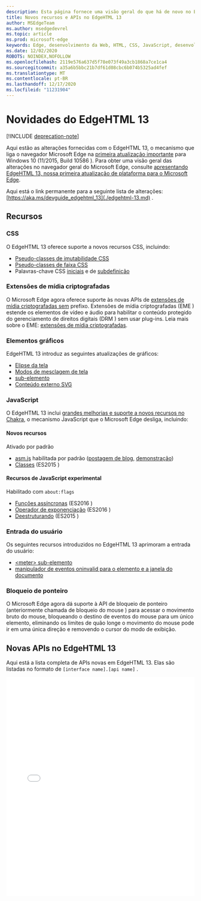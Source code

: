 ```yaml
---
description: Esta página fornece uma visão geral do que há de novo no EdgeHTML 13.
title: Novos recursos e APIs no EdgeHTML 13
author: MSEdgeTeam
ms.author: msedgedevrel
ms.topic: article
ms.prod: microsoft-edge
keywords: Edge, desenvolvimento da Web, HTML, CSS, JavaScript, desenvolvedor
ms.date: 12/02/2020
ROBOTS: NOINDEX,NOFOLLOW
ms.openlocfilehash: 2119e576a637d5f78e073f49a3cb1868a7ce1ca4
ms.sourcegitcommit: a35a6b5bbc21b7df61d08cbc6b074b5325ad4fef
ms.translationtype: MT
ms.contentlocale: pt-BR
ms.lasthandoff: 12/17/2020
ms.locfileid: "11231904"
---
```

# Novidades do EdgeHTML 13  

[!INCLUDE [deprecation-note](../../includes/legacy-edge-note.md)]  

Aqui estão as alterações fornecidas com o EdgeHTML 13, o mecanismo que liga o navegador Microsoft Edge na [primeira atualização importante](https://blogs.windows.com/windowsexperience/2015/11/12) para Windows 10 \(11/2015, Build 10586 \).  Para obter uma visão geral das alterações no navegador geral do Microsoft Edge, consulte [apresentando EdgeHTML 13, nossa primeira atualização de plataforma para o Microsoft Edge](https://blogs.windows.com/msedgedev/2015/11/16).  

Aqui está o link permanente para a seguinte lista de alterações:  [https://aka.ms/devguide_edgehtml_13](./edgehtml-13.md) .  

## Recursos  

### CSS  

O EdgeHTML 13 oferece suporte a novos recursos CSS, incluindo:  

*   [Pseudo-classes de imutabilidade CSS](https://developer.microsoft.com/microsoft-edge/platform/status/cssmutabilitypseudoclasses)  
*   [Pseudo-classes de faixa CSS](https://developer.microsoft.com/microsoft-edge/platform/status/cssrangepseudoclasses)  
*   Palavras-chave CSS [iniciais](https://developer.microsoft.com/microsoft-edge/platform/status/cssinitialvalue) e de [subdefinição](https://developer.microsoft.com/microsoft-edge/platform/status/cssunsetvalue)  

### Extensões de mídia criptografadas  

O Microsoft Edge agora oferece suporte às novas APIs de [extensões de mídia criptografadas sem](https://w3.org/TR/encrypted-media) prefixo.  Extensões de mídia criptografadas \(EME \) estende os elementos de vídeo e áudio para habilitar o conteúdo protegido do gerenciamento de direitos digitais \(DRM \) sem usar plug-ins.  Leia mais sobre o EME:  [extensões de mídia criptografadas](https://developer.mozilla.org/docs/Web/API/Encrypted_Media_Extensions_API).  

### Elementos gráficos  

EdgeHTML 13 introduz as seguintes atualizações de gráficos:  

*   [Elipse da tela](https://developer.microsoft.com/microsoft-edge/platform/status/canvas2dellipse)  
*   [Modos de mesclagem de tela](https://developer.microsoft.com/microsoft-edge/platform/status/compositingandblendingincanvas2d)  
*   [<picture> sub-elemento](https://developer.microsoft.com/microsoft-edge/platform/status/pictureelement)  
*   [Conteúdo externo SVG](https://developer.microsoft.com/microsoft-edge/platform/status/svgexternalcontent)  

### JavaScript  

O EdgeHTML 13 inclui [grandes melhorias e suporte a novos recursos no Chakra](https://blogs.windows.com/msedgedev/2015/09/30), o mecanismo JavaScript que o Microsoft Edge desliga, incluindo:  

#### Novos recursos  

Ativado por padrão  

*   [asm.js](https://developer.microsoft.com/microsoft-edge/platform/status/asmjs/?q=asm.js) habilitada por padrão \([postagem de blog](https://blogs.windows.com/msedgedev/2015/11/10), [demonstração](https://dev.windows.com/microsoft-edge/testdrive/demos/chess)\)  
*   [Classes](https://developer.microsoft.com/microsoft-edge/platform/status/asmjs/?q=classes) \(ES2015 \)  

#### Recursos de JavaScript experimental  

Habilitado com `about:flags`  

*   [Funções assíncronas](https://developer.microsoft.com/microsoft-edge/platform/status/asyncfunctions/?q=async%20functions) \(ES2016 \)  
*   [Operador de exponenciação](https://developer.microsoft.com/microsoft-edge/platform/status/exponentiationoperatores2016/?q=exponentiation%20operator) \(ES2016 \)  
*   [Deestruturando](https://developer.microsoft.com/microsoft-edge/platform/status/destructuringES2015/?q=destructuring) \(ES2015 \)  

### Entrada do usuário  

Os seguintes recursos introduzidos no EdgeHTML 13 aprimoram a entrada do usuário:  

*   [\<meter\> sub-elemento](https://developer.microsoft.com/microsoft-edge/platform/status/meterelement)  
*   [manipulador de eventos oninvalid para o elemento e a janela do documento](https://developer.microsoft.com/microsoft-edge/platform/status/oninvalideventhandler)  

### Bloqueio de ponteiro  

O Microsoft Edge agora dá suporte à API de bloqueio de ponteiro \(anteriormente chamada de bloqueio do mouse \) para acessar o movimento bruto do mouse, bloqueando o destino de eventos do mouse para um único elemento, eliminando os limites de quão longe o movimento do mouse pode ir em uma única direção e removendo o cursor do modo de exibição.  

## Novas APIs no EdgeHTML 13  

Aqui está a lista completa de APIs novas em EdgeHTML 13.  Elas são listadas no formato de `[interface name].[api name]` .  

<iframe height='584' scrolling='no' title='Novas APIs no EdgeHTML 13' src='//codepen.io/MicrosoftEdgeDocumentation/embed/vmzxEY/?height=584&theme-id=23761&default-tab=result&embed-version=2' frameborder='no' allowtransparency='true' allowfullscreen='true' style='width:  100%;'>Veja a caneta <a href='https://codepen.io/MicrosoftEdgeDocumentation/pen/vmzxEY/'> New APIs no EdgeHTML 13 </a> ao Microsoft Edge Docs ( <a href='http://codepen.io/MicrosoftEdgeDocumentation'> @MicrosoftEdgeDocumentation </a> ) em <a href='http://codepen.io'> CodePen </a> .</iframe>  
